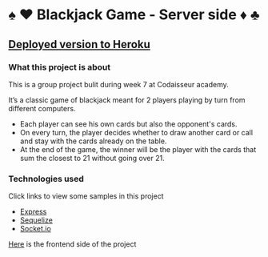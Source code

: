 # :spades: :hearts: Blackjack Game - Server side :diamonds: :clubs:

## [Deployed version to Heroku](https://boiling-forest-58829.herokuapp.com/) 

### What this project is about

This is a group project bulit during week 7 at Codaisseur academy.

It’s a classic game of blackjack meant for 2 players playing by turn from different computers.

* Each player can see his own cards but also the opponent's cards.
* On every turn, the player decides whether to draw another card or call and stay with the cards already on the table.
* At the end of the game, the winner will be the player with the cards that sum the closest to 21 without going over 21.

### Technologies used

Click links to view some samples in this project 
* [Express](https://github.com/kerenKi/blackjack-game-server/blob/master/Game/routes.js)
* [Sequelize](https://github.com/kerenKi/blackjack-game-server/blob/master/users/model.js)
* [Socket.io](https://github.com/kerenKi/blackjack-game-server/blob/master/app.js)

[Here](https://github.com/kerenKi/Blackjack-Game-Client) is the frontend side of the project

